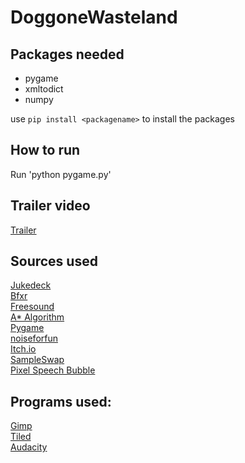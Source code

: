 # DoggoneWasteland

## Packages needed
- pygame
- xmltodict
- numpy

use `pip install <packagename>` to install the packages


## How to run

Run 'python pygame.py'

## Trailer video
[Trailer](https://www.youtube.com/watch?v=ViqnHxvOL1Y)

## Sources used
[Jukedeck](www.jukedeck.com)  
[Bfxr](www.bfxr.net)  
[Freesound](freesound.org)  
[A* Algorithm](en.wikipedia.org/wiki/A*_search_algorithm)  
[Pygame](www.pygame.org/docs)  
[noiseforfun](https://www.noiseforfun.com)  
[Itch.io](https://itch.io/)  
[SampleSwap](https://sampleswap.org)  
[Pixel Speech Bubble](https://pixelspeechbubble.com/)  


## Programs used:
[Gimp](https://www.gimp.org/)  
[Tiled](https://www.mapeditor.org/)  
[Audacity](https://www.audacityteam.org/)  
